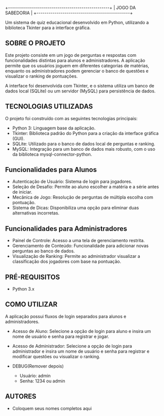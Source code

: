 +---------------------------------------------------+
|                           JOGO DA SABEDORIA                            |
+-----------------------------------------------+

Um sistema de quiz educacional desenvolvido em Python, utilizando a 
biblioteca Tkinter para a interface gráfica.

SOBRE O PROJETO
---------------------------

Este projeto consiste em um jogo de perguntas e respostas com funcionalidades 
distintas para alunos e administradores. A aplicação permite que os usuários 
joguem em diferentes categorias de matérias, enquanto os administradores 
podem gerenciar o banco de questões e visualizar o ranking de pontuações.

A interface foi desenvolvida com Tkinter, e o sistema utiliza um banco de dados local 
(SQLite) ou um servidor (MySQL) para persistência de dados.


TECNOLOGIAS UTILIZADAS
---------------------------
O projeto foi construído com as seguintes tecnologias principais:

* Python 3: Linguagem base da aplicação.
* Tkinter: Biblioteca padrão do Python para a criação da interface gráfica (GUI).
* SQLite: Utilizado para o banco de dados local de perguntas e ranking.
* MySQL: Integração para um banco de dados mais robusto, com o uso da 
  biblioteca mysql-connector-python.


  
Funcionalidades para Alunos
---------------------------
* Autenticação de Usuário: Sistema de login para jogadores.
* Seleção de Desafio: Permite ao aluno escolher a matéria e a série antes de iniciar.
* Mecânica de Jogo: Resolução de perguntas de múltipla escolha com pontuação.
* Sistema de Dicas: Disponibiliza uma opção para eliminar duas alternativas incorretas.

Funcionalidades para Administradores
------------------------------------
* Painel de Controle: Acesso a uma tela de gerenciamento restrita.
* Gerenciamento de Conteúdo: Funcionalidade para adicionar novas perguntas ao banco de dados.
* Visualização de Ranking: Permite ao administrador visualizar a classificação dos jogadores com base na pontuação.

PRÉ-REQUISITOS
--------------
* Python 3.x

COMO UTILIZAR
---------------------------

A aplicação possui fluxos de login separados para alunos e administradores.

* Acesso de Aluno: 
  Selecione a opção de login para aluno e insira um nome de usuário e 
  senha para registrar e jogar.

* Acesso de Administrador: 
  Selecione a opção de login para administrador e insira um nome de usuário e 
  senha para registrar e modificar questões ou visualizar o ranking.
* DEBUG(Remover depois)
  - Usuário: admin
  - Senha:   1234 ou admin

AUTORES
---------------------------

* Coloquem seus nomes completos aqui
